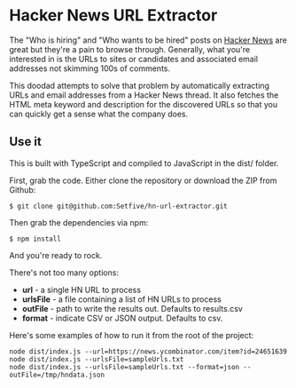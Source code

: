 # Hacker News URL Extractor

The "Who is hiring" and "Who wants to be hired" posts on [Hacker News](https://news.ycombinator.com/)
are great but they're a pain to browse through. Generally, what you're interested in
is the URLs to sites or candidates and associated email addresses not skimming 100s of comments.

This doodad attempts to solve that problem by automatically extracting URLs and email addresses from 
a Hacker News thread. It also fetches the HTML meta keyword and description for the discovered
URLs so that you can quickly get a sense what the company does.

## Use it

This is built with TypeScript and compiled to JavaScript in the dist/ folder.

First, grab the code. Either clone the repository or download the ZIP from Github:

```
$ git clone git@github.com:Setfive/hn-url-extractor.git
```

Then grab the dependencies via npm:
```
$ npm install
```

And you're ready to rock.

There's not too many options:

* **url** - a single HN URL to process
* **urlsFile** - a file containing a list of HN URLs to process
* **outFile** - path to write the results out. Defaults to results.csv
* **format** - indicate CSV or JSON output. Defaults to csv.

Here's some examples of how to run it from the root of the project:

```
node dist/index.js --url=https://news.ycombinator.com/item?id=24651639
node dist/index.js --urlsFile=sampleUrls.txt
node dist/index.js --urlsFile=sampleUrls.txt --format=json --outFile=/tmp/hndata.json
```